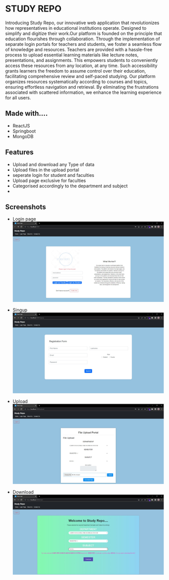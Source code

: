 # STUDY REPO

Introducing Study Repo, our innovative web application that revolutionizes how representatives in educational institutions operate. Designed to simplify and digitize their work.Our platform is founded on the principle that education flourishes through collaboration. Through the implementation of separate login portals for teachers and students, we foster a seamless flow of knowledge and resources. Teachers are provided with a hassle-free process to upload essential learning materials like lecture notes, presentations, and assignments. This empowers students to conveniently access these resources from any location, at any time. Such accessibility grants learners the freedom to assume control over their education, facilitating comprehensive review and self-paced studying. Our platform organizes resources systematically according to courses and topics, ensuring effortless navigation and retrieval. By eliminating the frustrations associated with scattered information, we enhance the learning experience for all users.
## Made with....
- ReactJS
- Springboot
- MongoDB

## Features

- Upload and download any Type of data
- Upload files in the upload portal
- seperate login for student and faculties
- Upload page exclusive for faculties
- Categorised accordingly to the department and subject
- 
## Screenshots

- Login page
![App Screenshot](https://github.com/Arjun-A3/studyRepo/blob/fc29d6b36d8358a6d291db792c9ce0db1466486e/screenshots/WhatsApp%20Image%202023-06-04%20at%203.23.23%20PM.jpeg)

- Singup
![App Screenshot](https://github.com/Arjun-A3/studyRepo/blob/385b20cb69cfc053164581bdcbb424c259a423e8/screenshots/WhatsApp%20Image%202023-06-04%20at%203.27.29%20PM.jpeg)

- Upload
![App Screenshot](https://github.com/Arjun-A3/studyRepo/blob/385b20cb69cfc053164581bdcbb424c259a423e8/screenshots/WhatsApp%20Image%202023-06-04%20at%203.25.23%20PM.jpeg)

- Download
![App Screenshot](https://github.com/Arjun-A3/studyRepo/blob/385b20cb69cfc053164581bdcbb424c259a423e8/screenshots/WhatsApp%20Image%202023-06-04%20at%203.24.29%20PM.jpeg)
